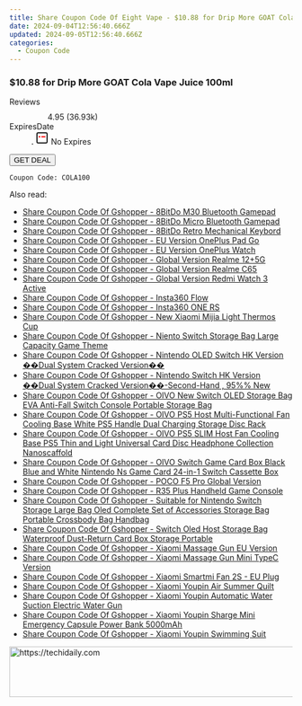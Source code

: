 ```yaml
---
title: Share Coupon Code Of Eight Vape - $10.88 for Drip More GOAT Cola Vape Juice 100Ml
date: 2024-09-04T12:56:40.666Z
updated: 2024-09-05T12:56:40.666Z
categories:
  - Coupon Code
---
```



<main class="px-4 py-6 sm:p-6 md:px-8 md:py-10">
  <div class="mx-auto grid max-w-4xl grid-cols-1">
    <div class="relative col-start-1 row-start-1 flex flex-col-reverse rounded-lg bg-gradient-to-t from-black/75 via-black/0 p-3 sm:row-start-2 sm:bg-none sm:p-0 lg:row-start-1">
      <h3 class="mt-1 text-lg font-semibold text-white sm:text-slate-900 md:text-2xl dark:sm:text-white">$10.88 for Drip More GOAT Cola Vape Juice 100ml</h3>
    </div>
        <dl class="row-start-2 mt-4 flex items-center text-xs font-medium sm:row-start-3 sm:mt-1 md:mt-2.5 lg:row-start-2">
      <dt class="sr-only">Reviews</dt>
      <dd class="flex items-center text-indigo-600 dark:text-indigo-400">
        <svg width="24" height="24" fill="none" aria-hidden="true" class="mr-1 stroke-current dark:stroke-indigo-500">
          <path d="m12 5 2 5h5l-4 4 2.103 5L12 16l-5.103 3L9 14l-4-4h5l2-5Z" stroke-width="2" stroke-linecap="round" stroke-linejoin="round" />
        </svg>
        <span>4.95 <span class="font-normal text-slate-400">(36.93k)</span></span>
      </dd>
      <dt class="sr-only">ExpiresDate</dt>
      <dd class="flex items-center">
        <svg width="2" height="2" aria-hidden="true" fill="currentColor" class="mx-3 text-slate-300">
          <circle cx="1" cy="1" r="1" />
        </svg>
        <svg width="24" height="24" viewBox="0 0 24 24" fill="none" stroke="currentColor" stroke-width="2">
          <rect x="3" y="3" width="18" height="18" rx="2" fill="#fff" />
          <path d="M6 10L18 10" stroke="red" stroke-width="2" fill="none" />
          <path d="M10 6L10 18" stroke="#fff" stroke-width="2" fill="none" />
        </svg>
        No Expires      </dd>
    </dl>
    <div class="col-start-1 row-start-3 mt-4 self-center sm:col-start-2 sm:row-span-2 sm:row-start-2 sm:mt-0 lg:col-start-1 lg:row-start-3 lg:row-end-4 lg:mt-6">
      <button type="button" onClick="javascript:window.open(decodeURIComponent('https%3A%2F%2Fwww.shareasale.com%2Fu.cfm%3Fd%3D1098864%26m%3D59344%26u%3D4338022'), '_blank');void(0);" class="rounded-lg bg-red-600 px-3 py-2 text-sm font-medium leading-6 text-white">
       GET DEAL
      </button>
    </div>
    <p class="col-start-1 mt-4 text-sm leading-6 sm:col-span-2 lg:col-span-1 lg:row-start-4 lg:mt-6 dark:text-slate-400"> 
</p>
    <p class="mt-4">
      <code class="bg-purple-900 p-4 text-sm font-bold text-white" onClick="javascript:window.open(decodeURIComponent('https%3A%2F%2Fwww.shareasale.com%2Fu.cfm%3Fd%3D1098864%26m%3D59344%26u%3D4338022'), '_blank');void(0);">Coupon Code: <span class="bg-green-500 p-2 rounded tracking-widest">COLA100</span></code>
    </p>
  </div>
</main>
<span class="atpl-alsoreadstyle">Also read:</span>
<div><ul>
<li><a href="https://coupons.techidaily.com/coupon-1117991-share-97331-sale/"><u>Share Coupon Code Of Gshopper - 8BitDo M30 Bluetooth Gamepad</u></a></li>
<li><a href="https://coupons.techidaily.com/coupon-1117992-share-97331-sale/"><u>Share Coupon Code Of Gshopper - 8BitDo Micro Bluetooth Gamepad</u></a></li>
<li><a href="https://coupons.techidaily.com/coupon-1117998-share-97331-sale/"><u>Share Coupon Code Of Gshopper - 8BitDo Retro Mechanical Keybord</u></a></li>
<li><a href="https://coupons.techidaily.com/coupon-1118018-share-97331-sale/"><u>Share Coupon Code Of Gshopper - EU Version OnePlus Pad Go</u></a></li>
<li><a href="https://coupons.techidaily.com/coupon-1118013-share-97331-sale/"><u>Share Coupon Code Of Gshopper - EU Version OnePlus Watch</u></a></li>
<li><a href="https://coupons.techidaily.com/coupon-1118014-share-97331-sale/"><u>Share Coupon Code Of Gshopper - Global Version Realme 12+5G</u></a></li>
<li><a href="https://coupons.techidaily.com/coupon-1118009-share-97331-sale/"><u>Share Coupon Code Of Gshopper - Global Version Realme C65</u></a></li>
<li><a href="https://coupons.techidaily.com/coupon-1118004-share-97331-sale/"><u>Share Coupon Code Of Gshopper - Global Version Redmi Watch 3 Active</u></a></li>
<li><a href="https://coupons.techidaily.com/coupon-1118010-share-97331-sale/"><u>Share Coupon Code Of Gshopper - Insta360 Flow</u></a></li>
<li><a href="https://coupons.techidaily.com/coupon-1118011-share-97331-sale/"><u>Share Coupon Code Of Gshopper - Insta360 ONE RS</u></a></li>
<li><a href="https://coupons.techidaily.com/coupon-1118005-share-97331-sale/"><u>Share Coupon Code Of Gshopper - New Xiaomi Mijia Light Thermos Cup</u></a></li>
<li><a href="https://coupons.techidaily.com/coupon-1118003-share-97331-sale/"><u>Share Coupon Code Of Gshopper - Niento Switch Storage Bag Large Capacity Game Theme</u></a></li>
<li><a href="https://coupons.techidaily.com/coupon-1118016-share-97331-sale/"><u>Share Coupon Code Of Gshopper - Nintendo OLED Switch HK Version ��Dual System Cracked Version��</u></a></li>
<li><a href="https://coupons.techidaily.com/coupon-1118015-share-97331-sale/"><u>Share Coupon Code Of Gshopper - Nintendo Switch HK Version ��Dual System Cracked Version��-Second-Hand , 95%% New</u></a></li>
<li><a href="https://coupons.techidaily.com/coupon-1117999-share-97331-sale/"><u>Share Coupon Code Of Gshopper - OIVO New Switch OLED Storage Bag EVA Anti-Fall Switch Console Portable Storage Bag</u></a></li>
<li><a href="https://coupons.techidaily.com/coupon-1118001-share-97331-sale/"><u>Share Coupon Code Of Gshopper - OIVO PS5 Host Multi-Functional Fan Cooling Base White PS5 Handle Dual Charging Storage Disc Rack</u></a></li>
<li><a href="https://coupons.techidaily.com/coupon-1117993-share-97331-sale/"><u>Share Coupon Code Of Gshopper - OIVO PS5 SLIM Host Fan Cooling Base PS5 Thin and Light Universal Card Disc Headphone Collection Nanoscaffold</u></a></li>
<li><a href="https://coupons.techidaily.com/coupon-1118002-share-97331-sale/"><u>Share Coupon Code Of Gshopper - OIVO Switch Game Card Box Black Blue and White Nintendo Ns Game Card 24-in-1 Switch Cassette Box</u></a></li>
<li><a href="https://coupons.techidaily.com/coupon-1118017-share-97331-sale/"><u>Share Coupon Code Of Gshopper - POCO F5 Pro Global Version</u></a></li>
<li><a href="https://coupons.techidaily.com/coupon-1118012-share-97331-sale/"><u>Share Coupon Code Of Gshopper - R35 Plus Handheld Game Console</u></a></li>
<li><a href="https://coupons.techidaily.com/coupon-1117994-share-97331-sale/"><u>Share Coupon Code Of Gshopper - Suitable for Nintendo Switch Storage Large Bag Oled Complete Set of Accessories Storage Bag Portable Crossbody Bag Handbag</u></a></li>
<li><a href="https://coupons.techidaily.com/coupon-1118000-share-97331-sale/"><u>Share Coupon Code Of Gshopper - Switch Oled Host Storage Bag Waterproof Dust-Return Card Box Storage Portable</u></a></li>
<li><a href="https://coupons.techidaily.com/coupon-1117997-share-97331-sale/"><u>Share Coupon Code Of Gshopper - Xiaomi Massage Gun EU Version</u></a></li>
<li><a href="https://coupons.techidaily.com/coupon-1117996-share-97331-sale/"><u>Share Coupon Code Of Gshopper - Xiaomi Massage Gun Mini TypeC Version</u></a></li>
<li><a href="https://coupons.techidaily.com/coupon-1117990-share-97331-sale/"><u>Share Coupon Code Of Gshopper - Xiaomi Smartmi Fan 2S - EU Plug</u></a></li>
<li><a href="https://coupons.techidaily.com/coupon-1117995-share-97331-sale/"><u>Share Coupon Code Of Gshopper - Xiaomi Youpin Air Summer Quilt</u></a></li>
<li><a href="https://coupons.techidaily.com/coupon-1118008-share-97331-sale/"><u>Share Coupon Code Of Gshopper - Xiaomi Youpin Automatic Water Suction Electric Water Gun</u></a></li>
<li><a href="https://coupons.techidaily.com/coupon-1118007-share-97331-sale/"><u>Share Coupon Code Of Gshopper - Xiaomi Youpin Sharge Mini Emergency Capsule Power Bank 5000mAh</u></a></li>
<li><a href="https://coupons.techidaily.com/coupon-1118006-share-97331-sale/"><u>Share Coupon Code Of Gshopper - Xiaomi Youpin Swimming Suit</u></a></li>
</ul></div>

<ins class="adsbygoogle"
      style="display:block"
      data-ad-client="ca-pub-7571918770474297"
      data-ad-slot="8358498916"
      data-ad-format="auto"
      data-full-width-responsive="true"></ins>
<!-- affiliate ads begin -->
<a href="https://appsumo.8odi.net/c/5597632/2100534/7443" target="_top" id="2100534">
  <img src="//a.impactradius-go.com/display-ad/7443-2100534" border="0" alt="https://techidaily.com" width="728" height="90"/>
</a>
<img height="0" width="0" src="https://appsumo.8odi.net/i/5597632/2100534/7443" style="position:absolute;visibility:hidden;" border="0" />
<!-- affiliate ads end -->